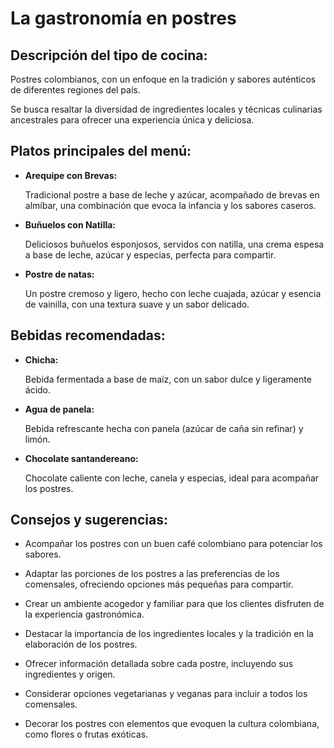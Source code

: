 # La gastronomía en postres

## Descripción del tipo de cocina: 

Postres colombianos, con un enfoque en la tradición y sabores auténticos de diferentes regiones del país. 

Se busca resaltar la diversidad de ingredientes locales y técnicas  culinarias ancestrales para ofrecer una experiencia única y deliciosa.


## Platos principales del menú:

- **Arequipe con Brevas:** 

  Tradicional postre a base de leche y azúcar, acompañado de brevas en almíbar, una  combinación que evoca la infancia y los sabores caseros. 

- **Buñuelos con Natilla:** 

  Deliciosos buñuelos esponjosos, servidos con natilla, una crema espesa a base de  leche, azúcar y especias, perfecta para compartir. 

- **Postre de natas:** 

  Un postre cremoso y ligero, hecho con leche cuajada, azúcar y esencia de vainilla, con una textura suave y un sabor delicado. 


## Bebidas recomendadas:

- **Chicha:** 

  Bebida fermentada a base de maíz, con un sabor dulce y ligeramente ácido. 

- **Agua de panela:** 

  Bebida refrescante hecha con panela (azúcar de caña sin refinar) y limón. 

- **Chocolate santandereano:** 

  Chocolate caliente con leche, canela y especias, ideal para acompañar los postres. 


## Consejos y sugerencias:

- Acompañar los postres con un buen café colombiano para potenciar los sabores. 

- Adaptar las porciones de los postres a las preferencias de los comensales, ofreciendo opciones más pequeñas para compartir. 

- Crear un ambiente acogedor y familiar para que los clientes disfruten de la experiencia gastronómica. 

- Destacar la importancia de los ingredientes locales y la tradición en la elaboración de los postres. 

- Ofrecer información detallada sobre cada postre, incluyendo sus ingredientes y origen. 

- Considerar opciones vegetarianas y veganas para incluir a todos los comensales. 

- Decorar los postres con elementos que evoquen la cultura colombiana, como flores o frutas exóticas.

  